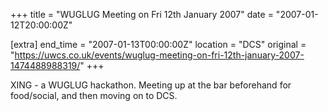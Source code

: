 +++
title = "WUGLUG Meeting on Fri 12th January 2007"
date = "2007-01-12T20:00:00Z"

[extra]
end_time = "2007-01-13T00:00:00Z"
location = "DCS"
original = "https://uwcs.co.uk/events/wuglug-meeting-on-fri-12th-january-2007-1474488988319/"
+++

XING - a WUGLUG hackathon. Meeting up at the bar beforehand for food/social, and then moving on to DCS.


